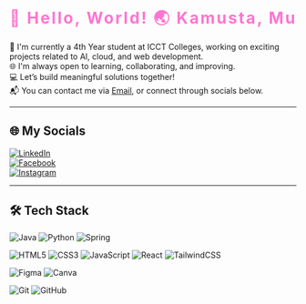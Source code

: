 <!DOCTYPE html>
<html lang="en">
<head>
  <meta charset="UTF-8" />
  <style>
    .typewriter h1 {
      color: #FF75D1;
      overflow: hidden;
      border-right: .15em solid #FF75D1;
      white-space: nowrap;
      margin: 0 auto;
      letter-spacing: .1em;
      animation: typing 3s steps(30, end), blink-caret .75s step-end infinite;
    }

    @keyframes typing {
      from { width: 0 }
      to { width: 100% }
    }

    @keyframes blink-caret {
      from, to { border-color: transparent }
      50% { border-color: #FF75D1; }
    }
  </style>
</head>
<body>
  <div class="typewriter">
    <h1>🌸 Hello, World! 🌏 Kamusta, Mundo!</h1>
  </div>
</body>
</html>

🌷 I'm currently a 4th  Year student at ICCT Colleges, working on exciting projects related to AI, cloud, and web development.  
🌐 I'm always open to learning, collaborating, and improving.  
💻 Let’s build meaningful solutions together!  
📬 You can contact me via [Email](mailto:michellesonio26@gmail.com), or connect through socials below.

---

## 🌐 My Socials

[![LinkedIn](https://img.shields.io/badge/LinkedIn-blue?logo=linkedin)](https://www.linkedin.com/in/michellesonio/)  
[![Facebook](https://img.shields.io/badge/Facebook-1877F2?logo=facebook&logoColor=white)](https://www.facebook.com/michelle.sonio.16/)  
[![Instagram](https://img.shields.io/badge/Instagram-pink?logo=instagram)](https://instagram.com)

---
## 🛠 Tech Stack

![Java](https://img.shields.io/badge/Java-orange?logo=java)
![Python](https://img.shields.io/badge/Python-FFD43B?logo=python)
![Spring](https://img.shields.io/badge/Spring-6DB33F?logo=spring)

![HTML5](https://img.shields.io/badge/HTML5-e34c26?logo=html5&logoColor=white)
![CSS3](https://img.shields.io/badge/CSS3-1572B6?logo=css3)
![JavaScript](https://img.shields.io/badge/JavaScript-F7DF1E?logo=javascript&logoColor=black)
![React](https://img.shields.io/badge/React-61DAFB?logo=react)
![TailwindCSS](https://img.shields.io/badge/TailwindCSS-38B2AC?logo=tailwind-css)

![Figma](https://img.shields.io/badge/Figma-F24E1E?logo=figma)
![Canva](https://img.shields.io/badge/Canva-00C4CC?logo=canva)

![Git](https://img.shields.io/badge/Git-F05032?logo=git)
![GitHub](https://img.shields.io/badge/GitHub-181717?logo=github)


